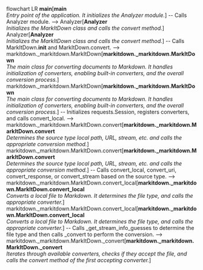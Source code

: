 flowchart LR
    __main__[<b>__main__</b><br><i>Entry point of the application. It initializes the Analyzer module.</i>] -- Calls Analyzer module. --> Analyzer[<b>Analyzer</b><br><i>Initializes the MarkItDown class and calls the convert method.</i>]
    Analyzer[<b>Analyzer</b><br><i>Initializes the MarkItDown class and calls the convert method.</i>] -- Calls MarkItDown.__init__ and MarkItDown.convert. --> markitdown._markitdown.MarkItDown[<b>markitdown._markitdown.MarkItDown</b><br><i>The main class for converting documents to Markdown. It handles initialization of converters, enabling built-in converters, and the overall conversion process.</i>]
    markitdown._markitdown.MarkItDown[<b>markitdown._markitdown.MarkItDown</b><br><i>The main class for converting documents to Markdown. It handles initialization of converters, enabling built-in converters, and the overall conversion process.</i>] -- Initializes requests.Session, registers converters, and calls convert_local. --> markitdown._markitdown.MarkItDown.convert[<b>markitdown._markitdown.MarkItDown.convert</b><br><i>Determines the source type local path, URL, stream, etc. and calls the appropriate conversion method.</i>]
    markitdown._markitdown.MarkItDown.convert[<b>markitdown._markitdown.MarkItDown.convert</b><br><i>Determines the source type local path, URL, stream, etc. and calls the appropriate conversion method.</i>] -- Calls convert_local, convert_uri, convert_response, or convert_stream based on the source type. --> markitdown._markitdown.MarkItDown.convert_local[<b>markitdown._markitdown.MarkItDown.convert_local</b><br><i>Converts a local file to Markdown. It determines the file type, and calls the appropriate converter.</i>]
    markitdown._markitdown.MarkItDown.convert_local[<b>markitdown._markitdown.MarkItDown.convert_local</b><br><i>Converts a local file to Markdown. It determines the file type, and calls the appropriate converter.</i>] -- Calls _get_stream_info_guesses to determine the file type and then calls _convert to perform the conversion. --> markitdown._markitdown.MarkItDown._convert[<b>markitdown._markitdown.MarkItDown._convert</b><br><i>Iterates through available converters, checks if they accept the file, and calls the convert method of the first accepting converter.</i>]
